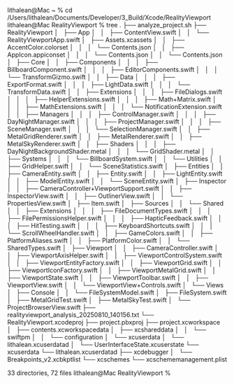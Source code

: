 lithalean@Mac ~ % cd /Users/lithalean/Documents/Developer/3_Build/Xcode/RealityViewport
lithalean@Mac RealityViewport % tree
.
├── analyze_project.sh
├── RealityViewport
│   ├── App
│   │   ├── ContentView.swift
│   │   └── RealityViewportApp.swift
│   ├── Assets.xcassets
│   │   ├── AccentColor.colorset
│   │   │   └── Contents.json
│   │   ├── AppIcon.appiconset
│   │   │   └── Contents.json
│   │   └── Contents.json
│   ├── Core
│   │   ├── Components
│   │   │   ├── BillboardComponent.swift
│   │   │   ├── EditorComponents.swift
│   │   │   └── TransformGizmo.swift
│   │   ├── Data
│   │   │   ├── ExportFormat.swift
│   │   │   ├── LightData.swift
│   │   │   └── TransformData.swift
│   │   ├── Extensions
│   │   │   ├── FileDialogs.swift
│   │   │   ├── HelperExtensions.swift
│   │   │   ├── Math+Matrix.swift
│   │   │   ├── MathExtensions.swift
│   │   │   └── NotificationExtension.swift
│   │   ├── Managers
│   │   │   ├── ControlManager.swift
│   │   │   ├── DayNightManager.swift
│   │   │   ├── ProjectManager.swift
│   │   │   ├── SceneManager.swift
│   │   │   └── SelectionManager.swift
│   │   ├── MetalGridRenderer.swift
│   │   ├── MetalRenderer.swift
│   │   ├── MetalSkyRenderer.swift
│   │   ├── Shaders
│   │   │   ├── DayNightBackgroundShader.metal
│   │   │   └── GridShader.metal
│   │   ├── Systems
│   │   │   └── BillboardSystem.swift
│   │   └── Utilities
│   │       ├── GridHelper.swift
│   │       └── SceneStatistics.swift
│   ├── Entities
│   │   ├── CameraEntity.swift
│   │   ├── Entity.swift
│   │   ├── LightEntity.swift
│   │   ├── ModelEntity.swift
│   │   └── SceneEntity.swift
│   ├── Inspector
│   │   ├── CameraController+ViewportSupport.swift
│   │   ├── InspectorView.swift
│   │   ├── OutlinerView.swift
│   │   └── PropertiesView.swift
│   ├── Item.swift
│   ├── Sources
│   │   └── Shared
│   │       ├── Extensions
│   │       │   ├── FileDocumentTypes.swift
│   │       │   ├── FilePermissionsHelper.swift
│   │       │   ├── HapticFeedback.swift
│   │       │   ├── HitTesting.swift
│   │       │   ├── KeyboardShortcuts.swift
│   │       │   └── ScrollWheelHandler.swift
│   │       ├── GameColors.swift
│   │       ├── PlatformAliases.swift
│   │       ├── PlatformColor.swift
│   │       └── SharedTypes.swift
│   ├── Viewport
│   │   ├── CameraController.swift
│   │   ├── ViewportAxisHelper.swift
│   │   ├── ViewportControlSystem.swift
│   │   ├── ViewportEntityFactory.swift
│   │   ├── ViewportGrid.swift
│   │   ├── ViewportIconFactory.swift
│   │   ├── ViewportMetalGrid.swift
│   │   ├── ViewportState.swift
│   │   ├── ViewportToolbar.swift
│   │   ├── ViewportView.swift
│   │   └── ViewportView+Controls.swift
│   └── Views
│       ├── Console
│       │   └── FileSystemModel.swift
│       ├── FileSystem.swift
│       ├── MetalGridTest.swift
│       ├── MetalSkyTest.swift
│       └── ProjectBrowserView.swift
├── realityviewport_analysis_20250810_140156.txt
└── RealityViewport.xcodeproj
    ├── project.pbxproj
    ├── project.xcworkspace
    │   ├── contents.xcworkspacedata
    │   ├── xcshareddata
    │   │   └── swiftpm
    │   │       └── configuration
    │   └── xcuserdata
    │       └── lithalean.xcuserdatad
    │           └── UserInterfaceState.xcuserstate
    └── xcuserdata
        └── lithalean.xcuserdatad
            ├── xcdebugger
            │   └── Breakpoints_v2.xcbkptlist
            └── xcschemes
                └── xcschememanagement.plist

33 directories, 72 files
lithalean@Mac RealityViewport % 